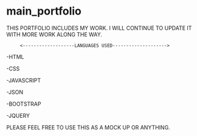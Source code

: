 # main_portfolio

THIS PORTFOLIO INCLUDES MY WORK. I WILL CONTINUE TO UPDATE IT WITH MORE WORK ALONG THE WAY.



         <-------------------LANGUAGES USED-------------------->         


-HTML

-CSS

-JAVASCRIPT

-JSON

-BOOTSTRAP

-JQUERY


PLEASE FEEL FREE TO USE THIS AS A MOCK UP OR ANYTHING.




